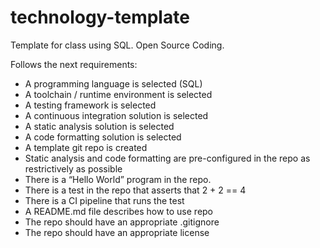 # technology-template

Template for class using SQL. Open Source Coding.

Follows the next requirements:
- A programming language is selected (SQL)
- A toolchain / runtime environment is selected
- A testing framework is selected 
- A continuous integration solution is selected
- A static analysis solution is selected
- A code formatting solution is selected 
- A template git repo is created
- Static analysis and code formatting are pre-configured in the repo as restrictively as possible
- There is a “Hello World” program in the repo.
- There is a test in the repo that asserts that 2 + 2 == 4
- There is a CI pipeline that runs the test
- A README.md file describes how to use repo
- The repo should have an appropriate .gitignore
- The repo should have an appropriate license
